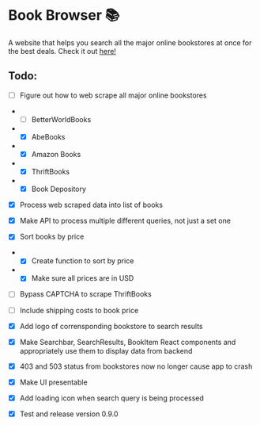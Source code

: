 # Book Browser 📚

A website that helps you search all the major online bookstores at once for the best deals. Check it out [here!](book-browser-delta.vercel.app)
## Todo:

- [ ] Figure out how to web scrape all major online bookstores
- - [ ] BetterWorldBooks
- - [x] AbeBooks
- - [x] Amazon Books
- - [x] ThriftBooks
- - [x] Book Depository

- [x] Process web scraped data into list of books

- [x] Make API to process multiple different queries, not just a set one

- [x] Sort books by price
- - [x] Create function to sort by price
- - [x] Make sure all prices are in USD

- [ ] Bypass CAPTCHA to scrape ThriftBooks

- [ ] Include shipping costs to book price

- [x] Add logo of corrensponding bookstore to search results

- [x] Make Searchbar, SearchResults, BookItem React components and appropriately use them to display data from backend

- [x] 403 and 503 status from bookstores now no longer cause app to crash

- [x] Make UI presentable

- [x] Add loading icon when search query is being processed

- [x] Test and release version 0.9.0